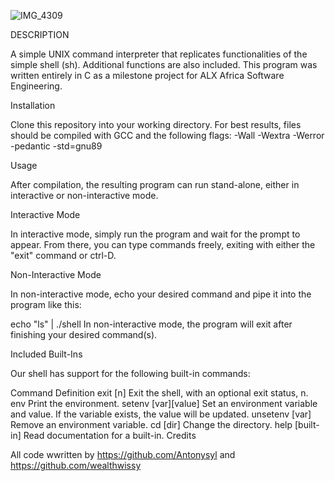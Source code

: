![IMG_4309](https://user-images.githubusercontent.com/110993280/200253357-898391c4-5938-47d3-ae78-8c1889e1bfb7.jpg)


DESCRIPTION

A simple UNIX command interpreter that replicates functionalities of the simple shell (sh). Additional functions are also included. This program was written entirely in C as a milestone project for ALX Africa Software Engineering.

Installation

Clone this repository into your working directory. For best results, files should be compiled with GCC and the following flags: -Wall -Wextra -Werror -pedantic -std=gnu89

Usage

After compilation, the resulting program can run stand-alone, either in interactive or non-interactive mode.

Interactive Mode

In interactive mode, simply run the program and wait for the prompt to appear. From there, you can type commands freely, exiting with either the "exit" command or ctrl-D.

Non-Interactive Mode

In non-interactive mode, echo your desired command and pipe it into the program like this:

echo "ls" | ./shell
In non-interactive mode, the program will exit after finishing your desired command(s).

Included Built-Ins

Our shell has support for the following built-in commands:

Command	Definition
exit [n]	Exit the shell, with an optional exit status, n.
env	Print the environment.
setenv [var][value]	Set an environment variable and value. If the variable exists, the value will be updated.
unsetenv [var]	Remove an environment variable.
cd [dir]	Change the directory.
help [built-in]	Read documentation for a built-in.
Credits

All code wwritten by https://github.com/Antonysyl and https://github.com/wealthwissy
